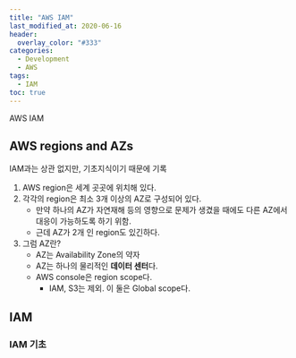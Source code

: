 ```yaml
---
title: "AWS IAM"
last_modified_at: 2020-06-16
header:
  overlay_color: "#333"
categories:
  - Development
  - AWS
tags:
  - IAM
toc: true
---
```


AWS IAM

## AWS regions and AZs

IAM과는 상관 없지만, 기초지식이기 때문에 기록

1. AWS region은 세계 곳곳에 위치해 있다.
2. 각각의 region은 최소 3개 이상의 AZ로 구성되어 있다.
    * 만약 하나의 AZ가 자연재해 등의 영향으로 문제가 생겼을 때에도 다른 AZ에서 대응이 가능하도록 하기 위함.
    * 근데 AZ가 2개 인 region도 있긴하다.
3. 그럼 AZ란?
    * AZ는 Availability Zone의 약자
    * AZ는 하나의 물리적인 **데이터 센터**다.
    * AWS console은 region scope다.
        * IAM, S3는 제외. 이 둘은 Global scope다.

## IAM

### IAM 기초
